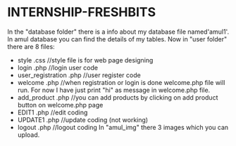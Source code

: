 # INTERNSHIP-FRESHBITS
In the "database folder" there is a info about my database file named'amul1'.
In amul database you can find the details of my tables.
Now in "user folder" there are 8 files:
- style                 .css        //style file is for web page designing 
- login                 .php        //login user code
- user_registration     .php        //user register code
- welcome               .php        //when registration or login is done welcome.php file will run. For now I have just print "hi" as message in welcome.php file.
- add_product           .php        //you can add products by clicking on add product button on welcome.php page
- EDIT1                 .php        //edit coding
- UPDATE1               .php        //update coding (not working)
- logout                .php        //logout coding
In "amul_img" there 3 images which you can upload.
